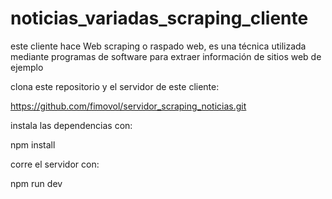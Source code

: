 # noticias_variadas_scraping_cliente
este cliente hace Web scraping o raspado web, es una técnica utilizada mediante programas de software para extraer información de sitios web de ejemplo

clona este repositorio y el servidor de este cliente:

https://github.com/fimovol/servidor_scraping_noticias.git

instala las dependencias con:

npm install

corre el servidor con:

npm run dev
